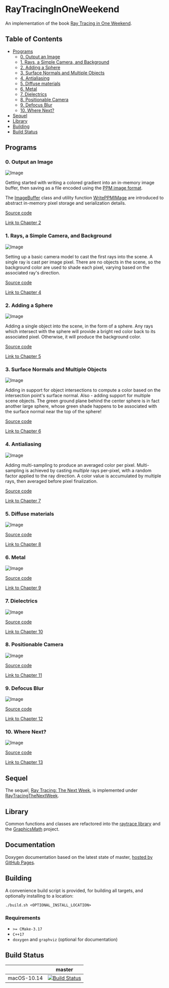 # RayTracingInOneWeekend

An implementation of the book [Ray Tracing in One Weekend](https://raytracing.github.io/books/RayTracingInOneWeekend.html).  

## Table of Contents

- [Programs](#programs)
  * [0. Output an Image](#0-output-an-image)
  * [1. Rays, a Simple Camera, and Background](#1-rays-a-simple-camera-and-background)
  * [2. Adding a Sphere](#2-adding-a-sphere)
  * [3. Surface Normals and Multiple Objects](#3-surface-normals-and-multiple-objects)
  * [4. Antialiasing](#4-antialiasing)
  * [5. Diffuse materials](#5-diffuse-materials)
  * [6. Metal](#6-metal)
  * [7. Dielectrics](#7-dielectrics)
  * [8. Positionable Camera](#8-positionable-camera)
  * [9. Defocus Blur](#9-defocus-blur)
  * [10. Where Next?](#10-where-next)
- [Sequel](#sequel)
- [Library](#library)
- [Building](#building)
- [Build Status](#build-status)

## Programs

### 0. Output an Image

![Image](./src/0_outputAnImage/output.png)

Getting started with writing a colored gradient into an in-memory image buffer, then saving 
as a file encoded using the [PPM image format](https://en.wikipedia.org/wiki/Netpbm#PPM_example).

The [ImageBuffer](https://moddyz.github.io/RayTracingInOneWeekend/classImageBuffer.html) class and utility function [WritePPMIMage](https://moddyz.github.io/RayTracingInOneWeekend/ppmImageWriter_8h.html#a13c10c95d78b09e978f74f8688543f34) are introduced to abstract in-memory pixel storage and serialization details.

[Source code](./src/0_outputAnImage/main.cpp)

[Link to Chapter 2](https://raytracing.github.io/books/RayTracingInOneWeekend.html#outputanimage)

### 1. Rays, a Simple Camera, and Background

![Image](./src/1_raysCameraAndBackground/output.png)

Setting up a basic camera model to cast the first rays into the scene.  A single ray is cast per image pixel.  There are no objects in the scene, so the background color are used to shade each pixel, varying based on the associated ray's direction.

[Source code](./src/1_raysCameraAndBackground/main.cpp)

[Link to Chapter 4](https://raytracing.github.io/books/RayTracingInOneWeekend.html#rays,asimplecamera,andbackground)

### 2. Adding a Sphere

![Image](./src/2_addingASphere/output.png)

Adding a single object into the scene, in the form of a sphere.  Any rays which intersect with the sphere
will provide a bright red color back to its associated pixel.  Otherwise, it will produce the background color.

[Source code](./src/2_addingASphere/main.cpp)

[Link to Chapter 5](https://raytracing.github.io/books/RayTracingInOneWeekend.html#addingasphere)

### 3. Surface Normals and Multiple Objects

![Image](./src/3_surfaceNormalsAndMultipleObjects/output.png)

Adding in support for object intersections to compute a color based on the intersection point's surface normal.  Also - adding support for multiple scene objects.  The green ground plane behind the center sphere is in fact another large sphere, whose green shade happens to be associated with the surface normal near the top of the sphere!

[Source code](./src/3_surfaceNormalsAndMultipleObjects/main.cpp)

[Link to Chapter 6](https://raytracing.github.io/books/RayTracingInOneWeekend.html#surfacenormalsandmultipleobjects)

### 4. Antialiasing

![Image](./src/4_antialiasing/output.png)

Adding multi-sampling to produce an averaged color per pixel.  Multi-sampling is achieved by casting _multiple_ rays per-pixel, with a random factor applied to the ray direction.  A color value is accumulated by multiple rays, then averaged before pixel finalization.

[Source code](./src/4_antialiasing/main.cpp)

[Link to Chapter 7](https://raytracing.github.io/books/RayTracingInOneWeekend.html#antialiasing)

### 5. Diffuse materials

![Image](./src/5_diffuseMaterials/output.png)

[Source code](./src/5_diffuseMaterials/main.cpp)

[Link to Chapter 8](https://raytracing.github.io/books/RayTracingInOneWeekend.html#diffusematerials)

### 6. Metal

![Image](./src/6_metal/output.png)

[Source code](./src/6_metal/main.cpp)

[Link to Chapter 9](https://raytracing.github.io/books/RayTracingInOneWeekend.html#metal)

### 7. Dielectrics

![Image](./src/7_dielectrics/output.png)

[Source code](./src/7_dielectrics/main.cpp)

[Link to Chapter 10](https://raytracing.github.io/books/RayTracingInOneWeekend.html#dielectrics)

### 8. Positionable Camera

![Image](./src/8_positionableCamera/output.png)

[Source code](./src/8_positionableCamera/main.cpp)

[Link to Chapter 11](https://raytracing.github.io/books/RayTracingInOneWeekend.html#positionablecamera)

### 9. Defocus Blur

![Image](./src/9_defocusBlur/output.png)

[Source code](./src/9_defocusBlur/main.cpp)

[Link to Chapter 12](https://raytracing.github.io/books/RayTracingInOneWeekend.html#defocusblur)

### 10. Where Next?

![Image](./src/10_whereNext/output.png)

[Source code](./src/10_whereNext/main.cpp)

[Link to Chapter 13](https://raytracing.github.io/books/RayTracingInOneWeekend.html#wherenext?)

## Sequel

The sequel, [Ray Tracing: The Next Week](https://raytracing.github.io/books/RayTracingTheNextWeek.html),
is implemented under [RayTracingTheNextWeek](https://github.com/moddyz/RayTracingTheNextWeek).

## Library

Common functions and classes are refactored into the [raytrace library](./src/raytrace) and the [GraphicsMath](https://github.com/moddyz/GraphicsMath) project.

## Documentation

Doxygen documentation based on the latest state of master, [hosted by GitHub Pages](https://moddyz.github.io/RayTracingInOneWeekend/).

## Building

A convenience build script is provided, for building all targets, and optionally installing to a location:
```
./build.sh <OPTIONAL_INSTALL_LOCATION>
```

### Requirements

- `>= CMake-3.17`
- `C++17`
- `doxygen` and `graphviz` (optional for documentation)

## Build Status

|       | master | 
| ----- | ------ | 
| macOS-10.14 | [![Build Status](https://travis-ci.com/moddyz/RayTracingInOneWeekend.svg?branch=master)](https://travis-ci.com/moddyz/RayTracingInOneWeekend) |
